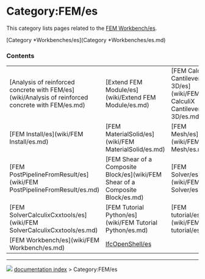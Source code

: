 # Category:FEM/es
This category lists pages related to the [FEM Workbench/es](FEM_Workbench/es.md).

[Category   *Workbenches/es](Category   *Workbenches/es.md)

### Contents

|     |     |     |
| --- | --- | --- |
| [Analysis of reinforced concrete with FEM/es](wiki/Analysis of reinforced concrete with FEM/es.md) | [Extend FEM Module/es](wiki/Extend FEM Module/es.md) | [FEM CalculiX Cantilever 3D/es](wiki/FEM CalculiX Cantilever 3D/es.md) |
| [FEM Install/es](wiki/FEM Install/es.md) | [FEM MaterialSolid/es](wiki/FEM MaterialSolid/es.md) | [FEM Mesh/es](wiki/FEM Mesh/es.md) |
| [FEM PostPipelineFromResult/es](wiki/FEM PostPipelineFromResult/es.md) | [FEM Shear of a Composite Block/es](wiki/FEM Shear of a Composite Block/es.md) | [FEM Solver/es](wiki/FEM Solver/es.md) |
| [FEM SolverCalculixCxxtools/es](wiki/FEM SolverCalculixCxxtools/es.md) | [FEM Tutorial Python/es](wiki/FEM Tutorial Python/es.md) | [FEM tutorial/es](wiki/FEM tutorial/es.md) |
| [FEM Workbench/es](wiki/FEM Workbench/es.md) | [IfcOpenShell/es](wiki/IfcOpenShell/es.md) |



---
![](images/Right_arrow.png) [documentation index](../README.md) > Category:FEM/es
